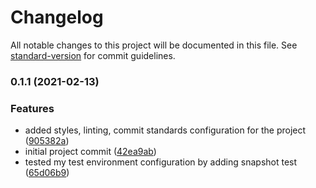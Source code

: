 # Changelog

All notable changes to this project will be documented in this file. See [standard-version](https://github.com/conventional-changelog/standard-version) for commit guidelines.

### 0.1.1 (2021-02-13)


### Features

* added styles, linting, commit standards configuration for the project ([905382a](https://github.com/toelapiut/g-hub/commit/905382a54607644ade204ec4105f15cc5b19c87d))
* initial project commit ([42ea9ab](https://github.com/toelapiut/g-hub/commit/42ea9abf8b940d7c216be3bdc7e75c6ca0b512e7))
* tested my test environment configuration by adding snapshot test ([65d06b9](https://github.com/toelapiut/g-hub/commit/65d06b9629ad067a286858104affb21b125544ae))
